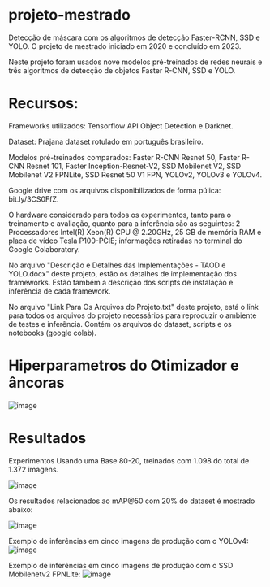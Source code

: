 # projeto-mestrado
Detecção de máscara com os algoritmos de detecção Faster-RCNN, SSD e YOLO. O projeto de mestrado iniciado em 2020 e concluído em 2023.

Neste projeto foram usados nove modelos pré-treinados de redes neurais e três algoritmos de detecção de objetos Faster R-CNN, SSD e YOLO.

# Recursos:
Frameworks utilizados: Tensorflow API Object Detection e Darknet.

Dataset: Prajana dataset rotulado em português brasileiro.

Modelos pré-treinados comparados: Faster R-CNN Resnet 50, Faster R-CNN Resnet 101, Faster Inception-Resnet-V2, SSD Mobilenet V2, SSD Mobilenet V2 FPNLite, SSD Resnet 50 V1 FPN, YOLOv2, YOLOv3 e YOLOv4.

Google drive com os arquivos disponibilizados de forma púlica: bit.ly/3CS0FfZ.


O hardware considerado para todos os experimentos, tanto para o treinamento e avaliação, quanto para a inferência são as seguintes: 2 Processadores Intel(R) Xeon(R) CPU @ 2.20GHz, 25 GB de memória RAM e placa de vídeo Tesla P100-PCIE; informações retiradas no terminal do Google Colaboratory.

No arquivo "Descrição e Detalhes das Implementações - TAOD e YOLO.docx" deste projeto, estão os detalhes de implementação dos frameworks. Estão também a descrição dos scripts de instalação e inferência de cada framework.

No arquivo "Link Para Os Arquivos do Projeto.txt" deste projeto, está o link para todos os arquivos do projeto necessários para reproduzir o ambiente de testes e inferência. Contém os arquivos do dataset, scripts e os notebooks (google colab).

# Hiperparametros do Otimizador e âncoras

![image](https://github.com/mjf2004/projeto-mestrado/assets/71648038/5b8604e3-e624-4e6b-8a78-8d7090465240)



# Resultados
Experimentos Usando uma Base 80-20, treinados com 1.098 do total de 1.372 imagens.

![image](https://github.com/mjf2004/projeto-mestrado/assets/71648038/57687af7-528f-4861-b48c-2e9dd554ae5d)

Os resultados relacionados ao mAP@50 com 20% do dataset é mostrado abaixo:

![image](https://github.com/mjf2004/projeto-mestrado/assets/71648038/37b67aaa-8ee5-43fe-b09d-d5c1e89af887)


Exemplo de inferências em cinco imagens de produção com o YOLOv4:
![image](https://github.com/mjf2004/projeto-mestrado/assets/71648038/5b4ccfb5-5053-49fe-84cd-39a3fbf237d6)


Exemplo de inferências em cinco imagens de produção com o SSD Mobilenetv2 FPNLite:
![image](https://github.com/mjf2004/projeto-mestrado/assets/71648038/f96737e9-8053-4dd3-b05b-3c3144d13c0f)









